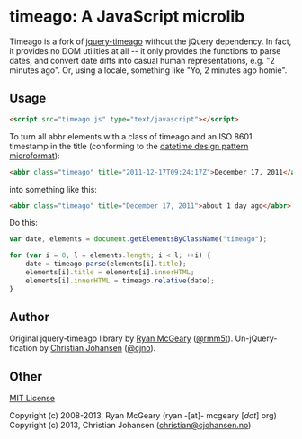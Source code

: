 # timeago: A JavaScript microlib

Timeago is a fork of [jquery-timeago](https://github.com/rmm5t/jquery-timeago)
without the jQuery dependency. In fact, it provides no DOM utilities at all --
it only provides the functions to parse dates, and convert date diffs into
casual human representations, e.g. "2 minutes ago". Or, using a locale,
something like "Yo, 2 minutes ago homie".

## Usage

```html
<script src="timeago.js" type="text/javascript"></script>
```

To turn all abbr elements with a class of timeago and an ISO 8601
timestamp in the title (conforming to the
[datetime design pattern microformat](http://microformats.org/wiki/datetime-design-pattern)):

```html
<abbr class="timeago" title="2011-12-17T09:24:17Z">December 17, 2011</abbr>
```

into something like this:

```html
<abbr class="timeago" title="December 17, 2011">about 1 day ago</abbr>
```

Do this:

```js
var date, elements = document.getElementsByClassName("timeago");

for (var i = 0, l = elements.length; i < l; ++i) {
    date = timeago.parse(elements[i].title);
    elements[i].title = elements[i].innerHTML;
    elements[i].innerHTML = timeago.relative(date);
}
```

## Author

Original jquery-timeago library by [Ryan McGeary](http://ryan.mcgeary.org) ([@rmm5t](http://twitter.com/rmm5t)).
Un-jQuery-fication by [Christian Johansen](http://cjohansen.no) ([@cjno](http://twitter.com/cjno)).

## Other

[MIT License](http://www.opensource.org/licenses/mit-license.php)

Copyright (c) 2008-2013, Ryan McGeary (ryan -[at]- mcgeary [*dot*] org)
Copyright (c) 2013, Christian Johansen (christian@cjohansen.no)
